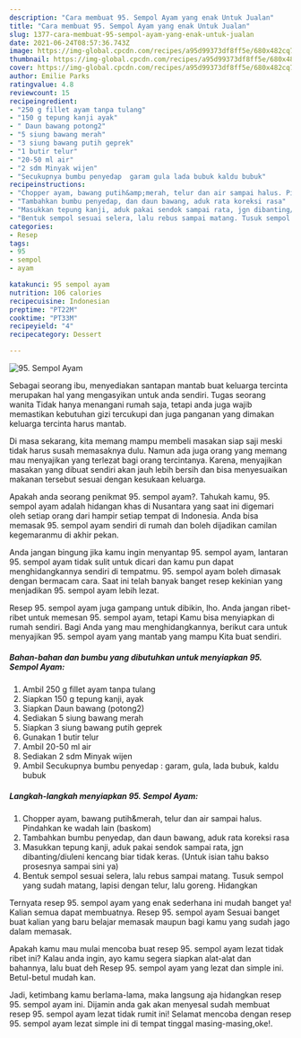 ```yaml
---
description: "Cara membuat 95. Sempol Ayam yang enak Untuk Jualan"
title: "Cara membuat 95. Sempol Ayam yang enak Untuk Jualan"
slug: 1377-cara-membuat-95-sempol-ayam-yang-enak-untuk-jualan
date: 2021-06-24T08:57:36.743Z
image: https://img-global.cpcdn.com/recipes/a95d99373df8ff5e/680x482cq70/95-sempol-ayam-foto-resep-utama.jpg
thumbnail: https://img-global.cpcdn.com/recipes/a95d99373df8ff5e/680x482cq70/95-sempol-ayam-foto-resep-utama.jpg
cover: https://img-global.cpcdn.com/recipes/a95d99373df8ff5e/680x482cq70/95-sempol-ayam-foto-resep-utama.jpg
author: Emilie Parks
ratingvalue: 4.8
reviewcount: 15
recipeingredient:
- "250 g fillet ayam tanpa tulang"
- "150 g tepung kanji ayak"
- " Daun bawang potong2"
- "5 siung bawang merah"
- "3 siung bawang putih geprek"
- "1 butir telur"
- "20-50 ml air"
- "2 sdm Minyak wijen"
- "Secukupnya bumbu penyedap  garam gula lada bubuk kaldu bubuk"
recipeinstructions:
- "Chopper ayam, bawang putih&amp;merah, telur dan air sampai halus. Pindahkan ke wadah lain (baskom)"
- "Tambahkan bumbu penyedap, dan daun bawang, aduk rata koreksi rasa"
- "Masukkan tepung kanji, aduk pakai sendok sampai rata, jgn dibanting/diuleni kencang biar tidak keras. (Untuk isian tahu bakso prosesnya sampai sini ya)"
- "Bentuk sempol sesuai selera, lalu rebus sampai matang. Tusuk sempol yang sudah matang, lapisi dengan telur, lalu goreng. Hidangkan"
categories:
- Resep
tags:
- 95
- sempol
- ayam

katakunci: 95 sempol ayam 
nutrition: 106 calories
recipecuisine: Indonesian
preptime: "PT22M"
cooktime: "PT33M"
recipeyield: "4"
recipecategory: Dessert

---
```



![95. Sempol Ayam](https://img-global.cpcdn.com/recipes/a95d99373df8ff5e/680x482cq70/95-sempol-ayam-foto-resep-utama.jpg)

Sebagai seorang ibu, menyediakan santapan mantab buat keluarga tercinta merupakan hal yang mengasyikan untuk anda sendiri. Tugas seorang  wanita Tidak hanya menangani rumah saja, tetapi anda juga wajib memastikan kebutuhan gizi tercukupi dan juga panganan yang dimakan keluarga tercinta harus mantab.

Di masa  sekarang, kita memang mampu membeli masakan siap saji meski tidak harus susah memasaknya dulu. Namun ada juga orang yang memang mau menyajikan yang terlezat bagi orang tercintanya. Karena, menyajikan masakan yang dibuat sendiri akan jauh lebih bersih dan bisa menyesuaikan makanan tersebut sesuai dengan kesukaan keluarga. 



Apakah anda seorang penikmat 95. sempol ayam?. Tahukah kamu, 95. sempol ayam adalah hidangan khas di Nusantara yang saat ini digemari oleh setiap orang dari hampir setiap tempat di Indonesia. Anda bisa memasak 95. sempol ayam sendiri di rumah dan boleh dijadikan camilan kegemaranmu di akhir pekan.

Anda jangan bingung jika kamu ingin menyantap 95. sempol ayam, lantaran 95. sempol ayam tidak sulit untuk dicari dan kamu pun dapat menghidangkannya sendiri di tempatmu. 95. sempol ayam boleh dimasak dengan bermacam cara. Saat ini telah banyak banget resep kekinian yang menjadikan 95. sempol ayam lebih lezat.

Resep 95. sempol ayam juga gampang untuk dibikin, lho. Anda jangan ribet-ribet untuk memesan 95. sempol ayam, tetapi Kamu bisa menyiapkan di rumah sendiri. Bagi Anda yang mau menghidangkannya, berikut cara untuk menyajikan 95. sempol ayam yang mantab yang mampu Kita buat sendiri.

<!--inarticleads1-->

##### Bahan-bahan dan bumbu yang dibutuhkan untuk menyiapkan 95. Sempol Ayam:

1. Ambil 250 g fillet ayam tanpa tulang
1. Siapkan 150 g tepung kanji, ayak
1. Siapkan  Daun bawang (potong2)
1. Sediakan 5 siung bawang merah
1. Siapkan 3 siung bawang putih geprek
1. Gunakan 1 butir telur
1. Ambil 20-50 ml air
1. Sediakan 2 sdm Minyak wijen
1. Ambil Secukupnya bumbu penyedap : garam, gula, lada bubuk, kaldu bubuk




<!--inarticleads2-->

##### Langkah-langkah menyiapkan 95. Sempol Ayam:

1. Chopper ayam, bawang putih&amp;merah, telur dan air sampai halus. Pindahkan ke wadah lain (baskom)
1. Tambahkan bumbu penyedap, dan daun bawang, aduk rata koreksi rasa
1. Masukkan tepung kanji, aduk pakai sendok sampai rata, jgn dibanting/diuleni kencang biar tidak keras. (Untuk isian tahu bakso prosesnya sampai sini ya)
1. Bentuk sempol sesuai selera, lalu rebus sampai matang. Tusuk sempol yang sudah matang, lapisi dengan telur, lalu goreng. Hidangkan




Ternyata resep 95. sempol ayam yang enak sederhana ini mudah banget ya! Kalian semua dapat membuatnya. Resep 95. sempol ayam Sesuai banget buat kalian yang baru belajar memasak maupun bagi kamu yang sudah jago dalam memasak.

Apakah kamu mau mulai mencoba buat resep 95. sempol ayam lezat tidak ribet ini? Kalau anda ingin, ayo kamu segera siapkan alat-alat dan bahannya, lalu buat deh Resep 95. sempol ayam yang lezat dan simple ini. Betul-betul mudah kan. 

Jadi, ketimbang kamu berlama-lama, maka langsung aja hidangkan resep 95. sempol ayam ini. Dijamin anda gak akan menyesal sudah membuat resep 95. sempol ayam lezat tidak rumit ini! Selamat mencoba dengan resep 95. sempol ayam lezat simple ini di tempat tinggal masing-masing,oke!.

